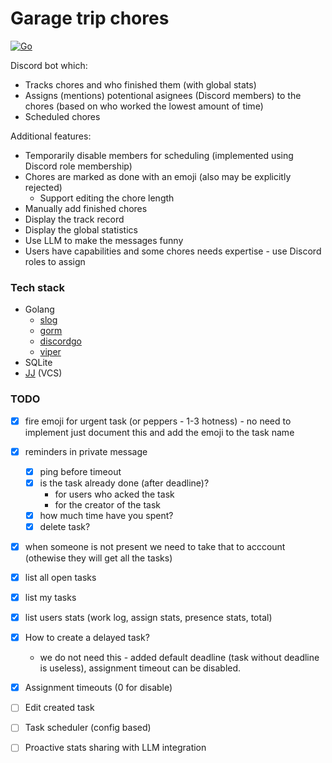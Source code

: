 # Garage trip chores

[![Go](https://github.com/gdg-garage/garage-trip-chores/actions/workflows/go.yml/badge.svg)](https://github.com/gdg-garage/garage-trip-chores/actions/workflows/go.yml)

Discord bot which:
* Tracks chores and who finished them (with global stats)
* Assigns (mentions) potentional asignees (Discord members) to the chores (based on who worked the lowest amount of time)
* Scheduled chores

Additional features:
* Temporarily disable members for scheduling (implemented using Discord role membership)
* Chores are marked as done with an emoji (also may be explicitly rejected)
  * Support editing the chore length
* Manually add finished chores
* Display the track record
* Display the global statistics
* Use LLM to make the messages funny
* Users have capabilities and some chores needs expertise - use Discord roles to assign 

### Tech stack
* Golang
  * [slog](https://pkg.go.dev/log/slog)
  * [gorm](https://github.com/go-gorm/gorm)
  * [discordgo](https://github.com/bwmarrin/discordgo)
  * [viper](https://github.com/spf13/viper)
* SQLite
* [JJ](https://github.com/jj-vcs/jj) (VCS)

### TODO
- [x] fire emoji for urgent task (or peppers - 1-3 hotness) - no need to implement just document this and add the emoji to the task name
- [x] reminders in private message
  - [x] ping before timeout
  - [x] is the task already done (after deadline)? 
    * for users who acked the task
    * for the creator of the task
  - [x] how much time have you spent?
  - [x] delete task?
- [x] when someone is not present we need to take that to acccount (othewise they will get all the tasks)
- [x] list all open tasks
- [x] list my tasks
- [x] list users stats (work log, assign stats, presence stats, total)
- [x] How to create a delayed task?
  * we do not need this - added default deadline (task without deadline is useless), assignment timeout can be disabled.
- [x] Assignment timeouts (0 for disable)
- [ ] Edit created task
- [ ] Task scheduler (config based)
- [ ] Proactive stats sharing with LLM integration


